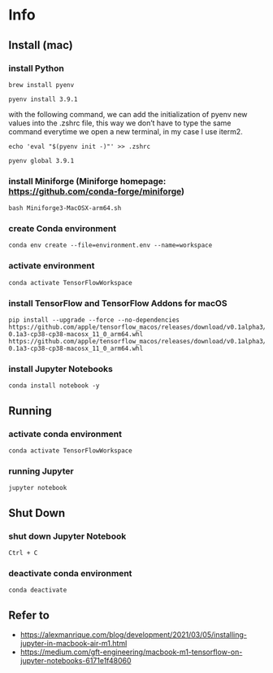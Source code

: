 # Info

## Install (mac)

### install Python

```
brew install pyenv 
```

```
pyenv install 3.9.1
```

with the following command, we can add the initialization of pyenv new values into the .zshrc file, this way we don’t have to type the same command everytime we open a new terminal, in my case I use iterm2.

```
echo 'eval "$(pyenv init -)"' >> .zshrc
```

```
pyenv global 3.9.1
```

### install Miniforge (Miniforge homepage: https://github.com/conda-forge/miniforge)

```
bash Miniforge3-MacOSX-arm64.sh
```

### create Conda environment

```
conda env create --file=environment.env --name=workspace
```

### activate environment

```
conda activate TensorFlowWorkspace
```

### install TensorFlow and TensorFlow Addons for macOS

```
pip install --upgrade --force --no-dependencies https://github.com/apple/tensorflow_macos/releases/download/v0.1alpha3/tensorflow_macos-0.1a3-cp38-cp38-macosx_11_0_arm64.whl https://github.com/apple/tensorflow_macos/releases/download/v0.1alpha3/tensorflow_addons_macos-0.1a3-cp38-cp38-macosx_11_0_arm64.whl
```

### install Jupyter Notebooks

```
conda install notebook -y
```

## Running

### activate conda environment

```
conda activate TensorFlowWorkspace
```

### running Jupyter

```
jupyter notebook
```

## Shut Down

### shut down Jupyter Notebook

```
Ctrl + C
```

### deactivate conda environment

```
conda deactivate
```

## Refer to

* https://alexmanrique.com/blog/development/2021/03/05/installing-jupyter-in-macbook-air-m1.html
* https://medium.com/gft-engineering/macbook-m1-tensorflow-on-jupyter-notebooks-6171e1f48060